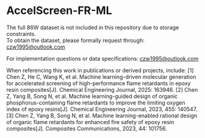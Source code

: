 # AccelScreen-FR-ML

The full 86W dataset is not included in this repository due to storage constraints.  
To obtain the dataset, please formally request through: czw1995@outlook.com

For implementation questions or data specifications: czw1995@outlook.com

When referencing this work in publications or derived projects, include: 
[1] Chen Z, He C, Wang K, et al. Machine learning-driven molecular generation for accelerated screening of high-performance flame retardants in epoxy resin composites[J]. Chemical Engineering Journal, 2025: 163946.
[2] Chen Z, Yang B, Song N, et al. Machine learning-guided design of organic phosphorus-containing flame retardants to improve the limiting oxygen index of epoxy resins[J]. Chemical Engineering Journal, 2023, 455: 140547.
[3] Chen Z, Yang B, Song N, et al. Machine learning-enabled rational design of organic flame retardants for enhanced fire safety of epoxy resin composites[J]. Composites Communications, 2023, 44: 101756.
